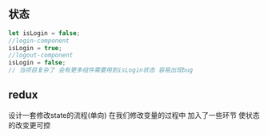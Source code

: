 ## 状态
```js
let isLogin = false;
//login-component
isLogin = true;
//logout-component
isLogin = false;
// 当项目复杂了 会有更多组件需要用到isLogin状态 容易出现bug
```

## redux
设计一套修改state的流程(单向)
在我们修改变量的过程中 加入了一些环节 使状态的改变更可控

## 